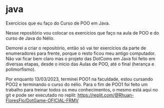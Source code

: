 # java

Exercícios que eu faço do Curso de POO em Java.

Nesse repositório vou colocar os exercícios que faço na aula de POO e do curso de Java do Nélio.

Demorei a criar o repositório, então só vai ter exercícios da parte de enumeradores para frente, porque o resto ficou meu antigo computador. Não vai ficar bem claro mas o projeto das DotComs em Java foi feito em diversas etapas, desde o ínicio das Aulas de POO, até o final (herança e polimorfismo).

Por enquanto 13/03/2023, terminei POO1 na faculdade, estou cursando POO2 e terminando o curso do nélio.
Para o fim de POO1 foi feito um trabalho para treinar todos os meu conhecimentos, o mesmo está aqui no git e pode ser executado no replit: https://replit.com/@Rhuan-FloresFlo/DotGame-OFICIAL-FRMV
